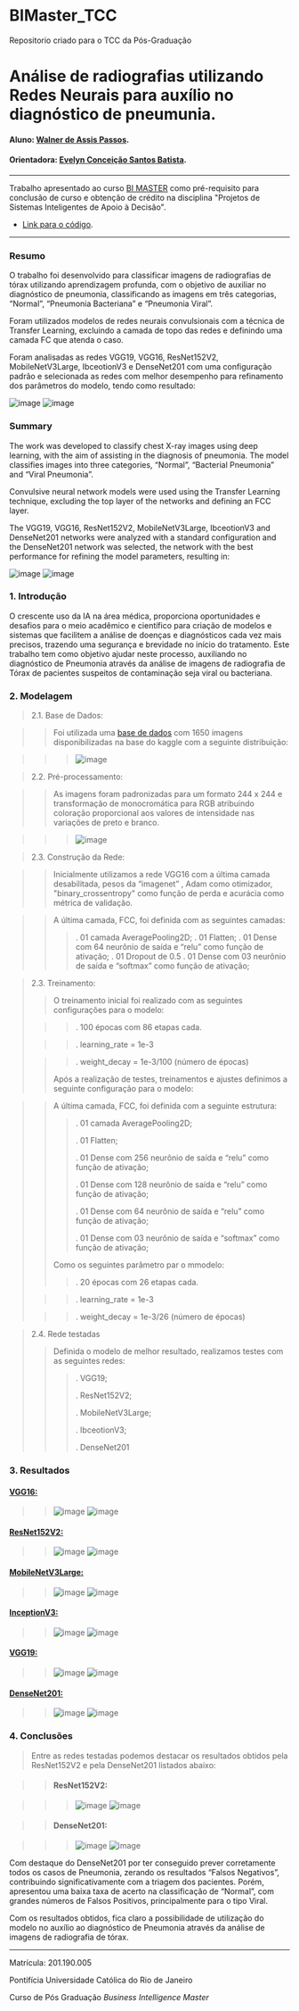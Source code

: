 # BIMaster_TCC
Repositorio criado para o TCC da Pós-Graduação

<!-- antes de enviar a versão final, solicitamos que todos os comentários, colocados para orientação ao aluno, sejam removidos do arquivo -->

# Análise de radiografias utilizando Redes Neurais para auxílio no diagnóstico de pneumunia.

#### Aluno: [Walner de Assis Passos](https://github.com/Walner-DS/BIMaster_TCC).
#### Orientadora: [Evelyn Conceição Santos Batista](https://github.com/evysb).

---

Trabalho apresentado ao curso [BI MASTER](https://ica.ele.puc-rio.br/cursos/mba-bi-master/) como pré-requisito para conclusão de curso e obtenção de crédito na disciplina "Projetos de Sistemas Inteligentes de Apoio à Decisão".

- [Link para o código](https://github.com/Walner-DS/BIMaster_TCC/blob/main/Modelo_Auxilio_Diagnostico_Pneumunia.ipynb).

---

### Resumo

O trabalho foi desenvolvido para classificar imagens de radiografias de tórax utilizando aprendizagem profunda, com o objetivo de auxiliar no diagnóstico de pneumonia, classificando as imagens em três categorias, “Normal”, “Pneumonia Bacteriana” e “Pneumonia Viral”.

Foram utilizados modelos de redes neurais convulsionais com a técnica de Transfer Learning, excluindo a camada de topo das redes e definindo uma camada FC que atenda o caso.

Foram analisadas as redes VGG19, VGG16, ResNet152V2, MobileNetV3Large, IbceotionV3 e DenseNet201 com uma configuração padrão e selecionada as redes com melhor desempenho para refinamento dos parâmetros do modelo, tendo como resultado:

![image](362444420-bf28377e-549f-416c-9512-83258ded9784.png)
![image](362451866-ff003dc1-dd80-4b8b-8115-ba87bcef7ea6.png)

### Summary

The work was developed to classify chest X-ray images using deep learning, with the aim of assisting in the diagnosis of pneumonia. The model classifies images into three categories, “Normal”, “Bacterial Pneumonia” and “Viral Pneumonia”.

Convulsive neural network models were used using the Transfer Learning technique, excluding the top layer of the networks and defining an FCC layer.

The VGG19, VGG16, ResNet152V2, MobileNetV3Large, IbceotionV3 and DenseNet201 networks were analyzed with a standard configuration and the DenseNet201 network was selected, the network with the best performance for refining the model parameters, resulting in:

![image](362444420-bf28377e-549f-416c-9512-83258ded9784.png)
![image](362451882-4dd41dca-07a9-4da1-9f88-819167d79339.png)


### 1. Introdução

O crescente uso da IA na área médica, proporciona oportunidades e desafios para o meio acadêmico e científico para criação de modelos e sistemas que facilitem a análise de doenças e diagnósticos cada vez mais precisos, trazendo uma segurança e brevidade no início do tratamento.
Este trabalho tem como objetivo ajudar neste processo, auxiliando no diagnóstico de Pneumonia através da análise de imagens de radiografia de Tórax de pacientes suspeitos de contaminação seja viral ou bacteriana.


### 2. Modelagem

>2.1.	Base de Dados:
   
>> Foi utilizada uma [base de dados](https://www.kaggle.com/datasets/paultimothymooney/chest-xray-pneumonia) com 1650 imagens disponibilizadas na base do kaggle com a seguinte distribuição:

>>>![image](362451179-c685e526-7771-4697-aa68-c684b94e9467.png)

>2.2.	Pré-processamento:

>> As imagens foram padronizadas para um formato 244 x 244 e transformação de monocromática para RGB atribuindo coloração proporcional aos valores de intensidade nas variações de preto e branco.

>>>![image](362451340-24de6c43-a76c-4da0-83fe-50138756e430.png)

>2.3. Construção da Rede:

>> Inicialmente utilizamos a rede VGG16 com a última camada desabilitada,  pesos da “imagenet” , Adam como otimizador, "binary_crossentropy" como função de perda e acurácia como métrica de validação.
 
>> A última camada, FCC, foi definida com as seguintes camadas:
>>> . 01 camada AveragePooling2D;
>>> . 01 Flatten;
>>> . 01 Dense com 64 neurônio de saída e “relu” como função de ativação;
>>> . 01 Dropout de 0.5
>>> . 01 Dense com 03 neurônio de saída e “softmax” como função de ativação;

> 2.3. Treinamento:
> 
>> O treinamento inicial foi realizado com as seguintes configurações para o modelo:
> 
>>> . 100 épocas com 86 etapas cada.
> 
>>> . learning_rate = 1e-3
> 
>>> . weight_decay = 1e-3/100 (número de épocas)
>>>
>> Após a realização de testes, treinamentos e ajustes definimos a seguinte configuração para o modelo:

>> A última camada, FCC, foi definida com a seguinte estrutura:
>> 
>>> . 01 camada AveragePooling2D;
>>> 
>>> . 01 Flatten;
>>> 
>>> . 01 Dense com 256 neurônio de saída e “relu” como função de ativação;
>>> 
>>> . 01 Dense com 128 neurônio de saída e “relu” como função de ativação;
>>> 
>>> . 01 Dense com 64 neurônio de saída e “relu” como função de ativação;
>>> 
>>> . 01 Dense com 03 neurônio de saída e “softmax” como função de ativação;
>>> 
>> Como os seguintes parâmetro par o mmodelo:
>> 
>>> . 20 épocas com 26 etapas cada.
> 
>>> . learning_rate = 1e-3
> 
>>> . weight_decay = 1e-3/26 (número de épocas)

> 2.4. Rede testadas
> > Definida o modelo de melhor resultado, realizamos testes com as seguintes redes:
> > > . VGG19;
> > > 
> > > . ResNet152V2;
> > > 
> > > . MobileNetV3Large;
> > > 
> > > . IbceotionV3;
> > > 
> > > . DenseNet201

### 3. Resultados

#### [VGG16:](https://github.com/Walner-DS/BIMaster_TCC/blob/main/Modelo_Auxilio_Diagnostico_Pneumunia_VGG16.ipynb)

>> ![image](362476150-1b97b653-6046-446a-8a5b-637bd8bb3fee.png)
>> ![image](362476129-772951fb-55b8-49b6-8d31-9fbaf932ecb7.png)

#### [ResNet152V2:](https://github.com/Walner-DS/BIMaster_TCC/blob/main/Modelo_Auxilio_Diagnostico_Pneumunia_ResNet152V2.ipynb)

>> ![image](362033978-d680ae14-6c2b-4a12-a4b1-196c2ce6dbbf.png)
>> ![image](362034060-e0731839-01d7-42d8-a86b-fc732a03bb20.png)

#### [MobileNetV3Large:](https://github.com/Walner-DS/BIMaster_TCC/blob/main/Modelo_Auxilio_Diagnostico_Pneumunia_MobileNetV3Large.ipynb)

>> ![image](362036673-fa6fa0d9-a854-4992-a66e-0fba92345ec4.png)
>> ![image](362036513-7f17a89c-2488-45ff-8345-78da955691ef.png)

#### [InceptionV3:](https://github.com/Walner-DS/BIMaster_TCC/blob/main/Modelo_Auxilio_Diagnostico_Pneumunia_InceptionV3.ipynb)

>> ![image](362037817-2a31da45-c93d-47bd-82f9-b8cbfba24cbb.png)
>> ![image](362037671-d4e2afe8-ffcc-48c9-a728-e896e82b0a6f.png)

#### [VGG19:](https://github.com/Walner-DS/BIMaster_TCC/blob/main/Modelo_Auxilio_Diagnostico_Pneumunia_VGG19.ipynb)

>> ![image](362038115-a3f28293-bc15-44dd-b265-b443f5b7bb75.png)
>> ![image](362038391-fd004482-9a0c-46a8-b120-b851cf8e6686.png)

#### [DenseNet201:](https://github.com/Walner-DS/BIMaster_TCC/blob/main/Modelo_Auxilio_Diagnostico_Pneumunia_DenseNet201.ipynb)

>> ![image](362039034-56c1859f-a4c9-4837-b6b6-2dc752a4a475.png)
>> ![image](362039146-6f509340-d0ea-4b5d-be9a-0ef0f764a728.png)


### 4. Conclusões
>Entre as redes testadas podemos destacar os resultados obtidos pela ResNet152V2 e pela DenseNet201 listados abaixo:

>> #### ResNet152V2:

>>> ![image](362033978-d680ae14-6c2b-4a12-a4b1-196c2ce6dbbf.png)
>>> ![image](362034060-e0731839-01d7-42d8-a86b-fc732a03bb20.png)

>> #### DenseNet201:

>>> ![image](362039034-56c1859f-a4c9-4837-b6b6-2dc752a4a475.png)
>>>![image](362039146-6f509340-d0ea-4b5d-be9a-0ef0f764a728.png)

Com destaque do DenseNet201 por ter conseguido prever corretamente todos os casos de Pneumonia, zerando os resultados “Falsos Negativos”, contribuindo significativamente com a triagem dos pacientes. Porém, apresentou uma baixa taxa de acerto na classificação de “Normal”, com grandes números de Falsos Positivos, principalmente para o tipo Viral.

Com os resultados obtidos, fica claro a possibilidade de utilização do modelo no auxílio ao diagnóstico de Pneumonia através da análise de imagens de radiografia de tórax.


----

Matrícula: 201.190.005

Pontifícia Universidade Católica do Rio de Janeiro

Curso de Pós Graduação *Business Intelligence Master*


